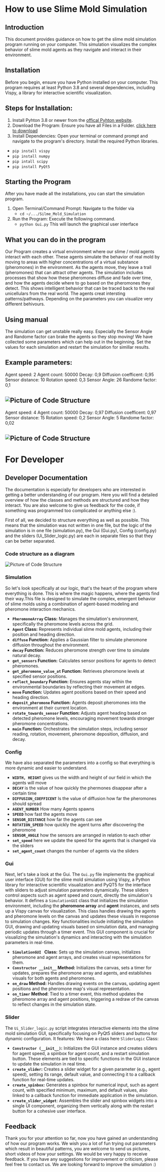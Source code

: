# How to use Slime Mold Simulation

## Introduction

This document provides guidance on how to get the slime mold simulation program running on your computer. This simulation visualizes the complex behavior of slime mold agents as they navigate and interact in their environment.

## Installation

Before you begin, ensure you have Python installed on your computer. This program requires at least Python 3.8 and several dependencies, including Vispy, a library for interactive scientific visualization.

## Steps for Installation: 
1. Install Pyhton 3.8 or newer from the [offical Pyhton website](https://www.python.org/downloads/).
2. Download the Program: Ensure you have all Files in a Folder. [click here to download](https://github.com/eighthill/Slime_Mold_Simulation/archive/refs/heads/main.zip)
3. Install Dependencies: Open your terminal or command prompt and navigate to the program's directory. Install the required Python libraries.
- `pip install vispy`
- `pip install numpy`
- `pip intall scipy`
- `pip install PyQt5`
     
## Starting the Program
After you have made all the installations, you can start the simulation program.
1. Open Terminal/Command Prompt: Navigate to the folder via
   - `cd ~/.../Silme_Mold_Simulation`
2. Run the Program: Execute the following command.
   - `python Gui.py`
  This will launch the graphical user interface

## What you can do in the program
Our Program creates a virtual environment where our slime / mold agents interact with each other. These agents simulate the behavior of real mold by moving to areas with higher concentrations of a virtual substance (pheromones) in the environment. As the agents move, they leave a trail (pheromones) that can attract other agents. The simulation includes processes that show how these pheromones diffuse and fade over time, and how the agents decide where to go based on the pheromones they detect. This shows intelligent behavior that can be traced back to the real unicellulars from the real world. The agents creat intersting patterns/pathways. Depending on the parameters you can visualize very different behivours.

## Using manual
The simulation can get unstable really easy. Especially the Sensor Angle and Randome factor can brake the agents so they stop moving!
We have collected some parameters which can help out in the beginning. Set the values for each simulation and restart the simulation for simillar results.

Example parameters:
---
Agent speed: 2
Agent count: 50000
Decay: 0,9
Diffusion coefficent: 0,95
Sensor distance: 10
Rotation speed: 0,3
Sensor Angle: 26
Randome factor: 0,1

![Picture of Code Structure](https://discord.com/channels/@me/1179079479230992425/1210404236492275813)
---
Agent speed: 4
Agent count: 50000
Decay: 0,97
Diffusion coefficent: 0,97
Sensor distance: 15
Rotation speed: 0,2
Sensor Angle: 5
Randome factor: 0,02

![Picture of Code Structure](https://discord.com/channels/@me/1179079479230992425/1210406563349799013)
---

# For Developer 
## Developer Documentation
The documentation is especially for developers who are interested in getting a better understanding of our program.  Here you will find a detailed overview of how the classes and methods are structured and how they interact. You are also welcome to give us feedback for the code, if something was programmed too complicated or anything else :).

First of all, we decided to structure everything as well as possible. This means that the simulation was not written in one file, but the logic of the simulation is in one file (simulation.py), the Gui (Gui.py), Config (config.py) and the sliders (Ui_Slider_logic.py) are each in separate files so that they can be better separated.

### Code structure as a diagram
![Picture of Code Structure](https://cdn.discordapp.com/attachments/1179079479230992425/1209953090120323102/image.png?ex=65e8cba0&is=65d656a0&hm=3acc8596537df45ce254a2d39ce9f6d1e8a483d1644d9f55a7083c556e95e730&)


### Simulation
So let's look specifically at our logic, that's the heart of the program where everything is done. This is where the magic happens, where the agents find their way.This file is designed to simulate the complex, emergent behavior of slime molds using a combination of agent-based modeling and pheromone interaction mechanics.
- **`PheromoneArray` Class:**  Manages the simulation's environment, specifically the pheromone levels across the grid.
- **`Agent` Class:** Represents individual slime mold agents, including their position and heading direction.
- **`diffuse` Function:** Applies a Gaussian filter to simulate pheromone diffusion throughout the environment.
- **`decay` Function:** Reduces pheromone strength over time to simulate natural decay.
- **`get_sensors` Function:** Calculates sensor positions for agents to detect pheromones.
- **`get_pheromone_value_at` Function:** Retrieves pheromone levels at specified sensor positions.
- **`reflect_boundary` Function:** Ensures agents stay within the environmental boundaries by reflecting their movement at edges.
- **`move` Function:** Updates agent positions based on their speed and heading direction.
- **`deposit_pheromone` Function:** Agents deposit pheromones into the environment at their current location.
- **`rotate_towards_sensor` Function:** Adjusts agent heading based on detected pheromone levels, encouraging movement towards stronger pheromone concentrations.
- **`main` Function:** Orchestrates the simulation steps, including sensor reading, rotation, movement, pheromone deposition, diffusion, and decay.

### Config
We have also separated the parameters into a config so that everything is more dynamic and easier to understand. 
- **`WIDTH, HEIGHT`** gives us the width and height of our field in which the agents will move
- **`DECAY`** is the value of how quickly the phermones disappear after a certain time
- **`DIFFUSION_COEFFICENT`** Is the value of diffusion how far the pheromones should spread
- **`AGENT_NUMBER`** How many Agents spawns 
- **`SPEED`** how fast the agents move
- **`SENSOR_DISTANCE`** how far the agents can see
- **`ROTATION_SPEED`** how quickly the agent turns after discovering the pheromone
- **`SENSOR_ANGLE`** how the sensors are arranged in relation to each other
- **`set_speed`** here we update the speed for the agents that is changed via the sliders
- **`set_agent_count`** changes the number of agents via the sliders 

### Gui
Next, let's take a look at the Gui.
The `Gui.py` file implements the graphical user interface (GUI) for the slime mold simulation using Vispy, a Python library for interactive scientific visualization and PyQT5 for the interface with sliders to adjust simulation parameters dynamically. These sliders control aspects such as agent speed and count, directly the simulation's behavior.
It defines a `SimulationGUI` class that initializes the simulation environment, including the **pheromone array** and **agent** instances, and sets up a Vispy canvas for visualization. This class handles drawing the agents and pheromone levels on the canvas and updates these visuals in response to simulation changes. Key functionalities include initiating the simulation GUI, drawing and updating visuals based on simulation data, and managing periodic updates through a timer event. This GUI component is crucial for visualizing the simulation's dynamics and interacting with the simulation parameters in real-time.
- **`SimulationGUI ` Class:** Sets up the simulation canvas, initializes pheromone and agent arrays, and creates visual representations for them.
- **`Constructor __init__` Method:** Initializes the canvas, sets a timer for updates, prepares the pheromone array and agents, and establishes visuals for both agents and pheromones.
- **`on_draw` Method:** Handles drawing events on the canvas, updating agent positions and the pheromone map's visual representation.
- **`on_timer` Method**: Tied to a timer event, this method updates the pheromone array and agent positions, triggering a redraw of the canvas to reflect changes in the simulation state.

### Slider
The `Ui_Slider_logic.py` script integrates interactive elements into the slime mold simulation GUI, specifically focusing on PyQt5 sliders and buttons for dynamic configuration. It features:
We have a class here `SliderLogic` Class:
- **`Constructor (__init__)`:** Initializes the GUI instance and creates sliders for agent speed, a spinbox for agent count, and a restart simulation button. These elements are tied to specific functions in the GUI instance to update the simulation in real time.
- **`create_slider`:** Creates a slider widget for a given parameter (e.g., agent speed), setting its range, default value, and connecting it to a callback function for real-time updates.
- **`create_spinbox`:** Generates a spinbox for numerical input, such as agent count, with specified minimum, maximum, and default values, also linked to a callback function for immediate application in the simulation.
- **`create_slider_widget`**: Assembles the slider and spinbox widgets into a single UI component, organizing them vertically along with the restart button for a cohesive user interface.

## Feedback 
Thank you for your attention so far, now you have gained an understanding of how our program works. We wish you a lot of fun trying out parameters which result in beautiful patterns, you are welcome to send us pictures, short videos of how your settings.  We would be very happy to receive feedback. If you have any suggestions for improvement or criticism, please feel free to contact us. We are looking forward to improve the simulation :)

